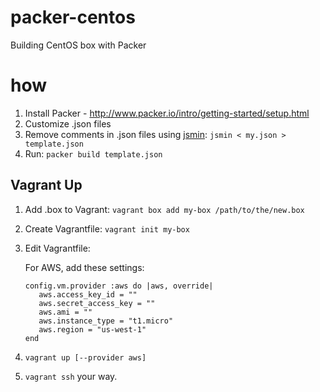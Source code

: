 packer-centos
=============

Building CentOS box with Packer


how
===

1. Install Packer - 
   http://www.packer.io/intro/getting-started/setup.html
2. Customize .json files
3. Remove comments in .json files using [jsmin](https://github.com/douglascrockford/JSMin): 
   `jsmin < my.json > template.json`
4. Run: 
   `packer build template.json`

Vagrant Up
----------

1. Add .box to Vagrant: `vagrant box add my-box /path/to/the/new.box`
2. Create Vagrantfile: `vagrant init my-box`
3. Edit Vagrantfile: 

   For AWS, add these settings:
   ```
   config.vm.provider :aws do |aws, override|
      aws.access_key_id = ""
      aws.secret_access_key = ""
      aws.ami = ""
      aws.instance_type = "t1.micro"
      aws.region = "us-west-1"
   end
   ```
4. `vagrant up [--provider aws]`
5. `vagrant ssh` your way.
